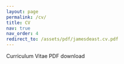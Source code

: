 ```yaml
---
layout: page
permalink: /cv/
title: CV
nav: true
nav_order: 4
redirect_to: /assets/pdf/jamesdeast.cv.pdf
---
```


Curriculum Vitae PDF download
